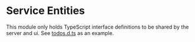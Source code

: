 # Service Entities

This module only holds TypeScript interface definitions to be shared by the server and ui.
See [todos.d.ts](todos.d.ts) as an example.
